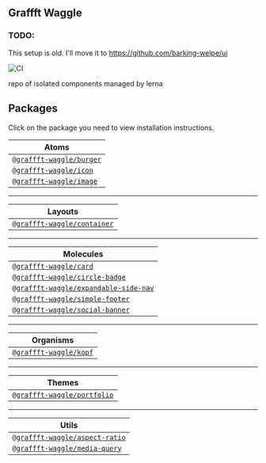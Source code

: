 ## Graffft Waggle

### TODO:

This setup is old. I'll move it to https://github.com/barking-welpe/ui

![CI](https://github.com/dankreiger/graffft-waggle/workflows/CI/badge.svg)

repo of isolated components managed by lerna

## Packages

Click on the package you need to view installation instructions.

| Atoms                                                                                                                 |
| --------------------------------------------------------------------------------------------------------------------- |
| [`@graffft-waggle/burger`](https://github.com/dankreiger/graffft-waggle/tree/master/src/packages/atoms/Burger#readme) |
| [`@graffft-waggle/icon`](https://github.com/dankreiger/graffft-waggle/tree/master/src/packages/atoms/Iconr#readme)    |
| [`@graffft-waggle/image`](https://github.com/dankreiger/graffft-waggle/tree/master/src/packages/atoms/Image#readme)   |

---

| Layouts                                                                                                                       |
| ----------------------------------------------------------------------------------------------------------------------------- |
| [`@graffft-waggle/container`](https://github.com/dankreiger/graffft-waggle/tree/master/src/packages/layouts/Container#readme) |

---

| Molecules                                                                                                                                         |
| ------------------------------------------------------------------------------------------------------------------------------------------------- |
| [`@graffft-waggle/card`](https://github.com/dankreiger/graffft-waggle/tree/master/src/packages/molecules/Card#readme)                             |
| [`@graffft-waggle/circle-badge`](https://github.com/dankreiger/graffft-waggle/tree/master/src/packages/molecules/CircleBadge#readme)              |
| [`@graffft-waggle/expandable-side-nav`](https://github.com/dankreiger/graffft-waggle/tree/master/src/packages/molecules/ExpandableSideNav#readme) |
| [`@graffft-waggle/simple-footer`](https://github.com/dankreiger/graffft-waggle/tree/master/src/packages/molecules/SimpleFooter#readme)            |
| [`@graffft-waggle/social-banner`](https://github.com/dankreiger/graffft-waggle/tree/master/src/packages/molecules/SocialBanner#readme)            |

---

| Organisms                                                                                                             |
| --------------------------------------------------------------------------------------------------------------------- |
| [`@graffft-waggle/kopf`](https://github.com/dankreiger/graffft-waggle/tree/master/src/packages/organisms/Kopf#readme) |

---

| Themes                                                                                                                       |
| ---------------------------------------------------------------------------------------------------------------------------- |
| [`@graffft-waggle/portfolio`](https://github.com/dankreiger/graffft-waggle/tree/master/src/packages/themes/Portfolio#readme) |

---

| Utils                                                                                                                            |
| -------------------------------------------------------------------------------------------------------------------------------- |
| [`@graffft-waggle/aspect-ratio`](https://github.com/dankreiger/graffft-waggle/tree/master/src/packages/utils/AspectRatio#readme) |
| [`@graffft-waggle/media-query`](https://github.com/dankreiger/graffft-waggle/tree/master/src/packages/utils/MediaQuery#readme)   |
